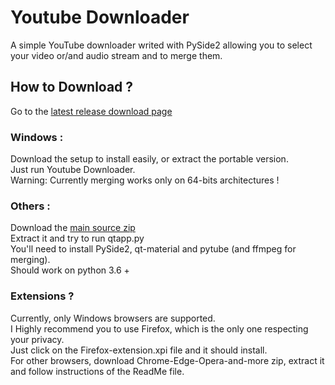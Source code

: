 # Youtube Downloader  
A simple YouTube downloader writed with PySide2 allowing you to select your video or/and audio stream and to merge them.  
## How to Download ?  
Go to the [latest release download page](https://github.com/SiniKraft/YoutubeDownloader/releases)  
### Windows :  
Download the setup to install easily, or extract the portable version.  
Just run Youtube Downloader.  
Warning: Currently merging works only on 64-bits architectures !  
### Others :  
Download the [main source zip](https://sinikraft.github.io/website/magic/dllatest?repo_link=https://api.github.com/repos/SiniKraft/YoutubeDownloader/releases/latest)  
Extract it and try to run qtapp.py  
You'll need to install PySide2, qt-material and pytube (and ffmpeg for merging).  
Should work on python 3.6 +  
### Extensions ?
Currently, only Windows browsers are supported.  
I Highly recommend you to use Firefox, which is the only one respecting your privacy.  
Just click on the Firefox-extension.xpi file and it should install.  
For other browsers, download Chrome-Edge-Opera-and-more zip, extract it and follow instructions of the ReadMe file.  
